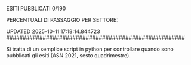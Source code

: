 ESITI PUBBLICATI 0/190 

PERCENTUALI DI PASSAGGIO PER SETTORE:

UPDATED 2025-10-11 17:18:14.844723
###################################################### 

Si tratta di un semplice script in python per controllare quando sono pubblicati gli esiti (ASN 2021, sesto quadrimestre).

